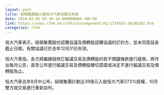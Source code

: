 ```yaml
---
layout: post
title: 紐頓集團擬入股恒大汽車協議已失效
date: 2024-01-02 05:36:14.000000000 +08:00
link: https://news.rthk.hk/rthk/ch/component/k2/1734563-20240102.htm
categories: rthk
---
```


恒大汽車表示，紐頓集團股份認購協議及債轉股認購協議的訂約方，並未同意延長截止日期，有關協議已於去年12月31日失效。

恒大汽車指，各方將繼續就修訂擬議交易及債轉股的若干關鍵條款進行磋商，將作出每月公告，直至公布進行擬議交易及債轉股確切意圖或決定不進行擬議交易及債轉股為止。

恒大汽車去年8月中公布，紐頓集團計劃近39億元入股恒大汽車27.5%股權，10月雙方就交易進行重新談判。
